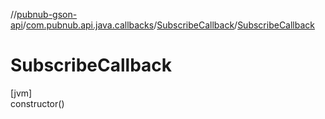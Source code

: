 //[pubnub-gson-api](../../../index.md)/[com.pubnub.api.java.callbacks](../index.md)/[SubscribeCallback](index.md)/[SubscribeCallback](-subscribe-callback.md)

# SubscribeCallback

[jvm]\
constructor()
